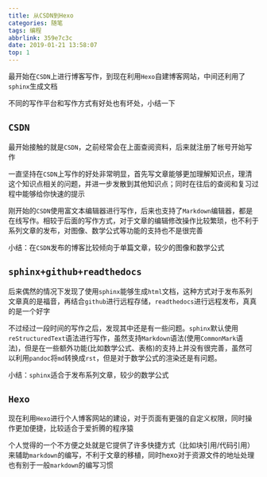 ```yaml
---
title: 从CSDN到Hexo
categories: 随笔
tags: 编程
abbrlink: 359e7c3c
date: 2019-01-21 13:58:07
top: 1
---
```


最开始在`CSDN`上进行博客写作，到现在利用`Hexo`自建博客网站，中间还利用了`sphinx`生成文档

不同的写作平台和写作方式有好处也有坏处，小结一下

## `CSDN`

最开始接触的就是`CSDN`，之前经常会在上面查阅资料，后来就注册了帐号开始写作

一直坚持在`CSDN`上写作的好处非常明显，首先写文章能够更加理解知识点，理清这个知识点相关的问题，并进一步发散到其他知识点；同时在往后的查阅和复习过程中能够给你快速的提示

刚开始的`CSDN`使用富文本编辑器进行写作，后来也支持了`Markdown`编辑器，都是在线写作。相较于后面的写作方式，对于文章的编辑修改操作比较繁琐，也不利于系列文章的发布，对图像、数学公式等功能的支持也不是很完善

小结：在`CSDN`发布的博客比较倾向于单篇文章，较少的图像和数学公式

## `sphinx+github+readthedocs`

后来偶然的情况下发现了使用`sphinx`能够生成`html`文档，这种方式对于发布系列文章真的是福音，再结合`github`进行远程存储，`readthedocs`进行远程发布，真真的是一个好字

不过经过一段时间的写作之后，发现其中还是有一些问题。`sphinx`默认使用`reStructuredText`语法进行写作，虽然支持`Markdown`语法(使用`CommonMark`语法)，但是在一些额外功能(比如数学公式、表格)的支持上并没有很完善，虽然可以利用`pandoc`将`md`转换成`rst`，但是对于数学公式的渲染还是有问题。

小结：`sphinx`适合于发布系列文章，较少的数学公式

## `Hexo`

现在利用`Hexo`进行个人博客网站的建设，对于页面有更强的自定义权限，同时操作更加便捷，比较适合于爱折腾的程序猿

个人觉得的一个不方便之处就是它提供了许多快捷方式（比如块引用/代码引用）来辅助`markdown`的编写，不利于文章的移植，同时hexo对于资源文件的地址处理也有别于一般`markdown`的编写习惯